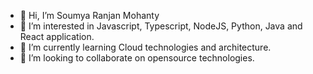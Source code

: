 - 👋 Hi, I’m Soumya Ranjan Mohanty
- 👀 I’m interested in Javascript, Typescript, NodeJS, Python, Java and React application.
- 🌱 I’m currently learning Cloud technologies and architecture.
- 💞️ I’m looking to collaborate on opensource technologies.


<!---
webgene/webgene is a ✨ special ✨ repository because its `README.md` (this file) appears on your GitHub profile.
You can click the Preview link to take a look at your changes.
--->
